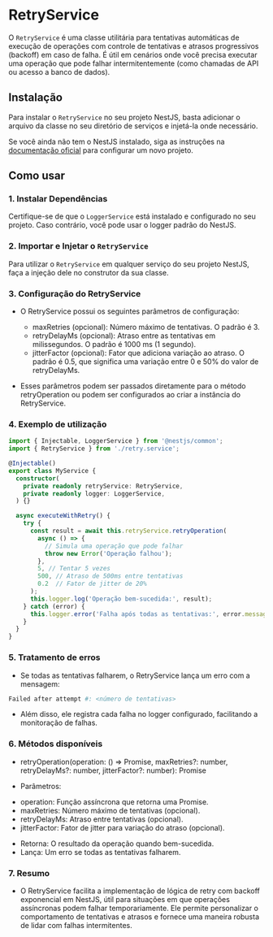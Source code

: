 # RetryService

O `RetryService` é uma classe utilitária para tentativas automáticas de execução de operações com controle de tentativas e atrasos progressivos (backoff) em caso de falha. É útil em cenários onde você precisa executar uma operação que pode falhar intermitentemente (como chamadas de API ou acesso a banco de dados).

## Instalação

Para instalar o `RetryService` no seu projeto NestJS, basta adicionar o arquivo da classe no seu diretório de serviços e injetá-la onde necessário.

Se você ainda não tem o NestJS instalado, siga as instruções na [documentação oficial](https://docs.nestjs.com/) para configurar um novo projeto.

## Como usar

### 1. Instalar Dependências

Certifique-se de que o `LoggerService` está instalado e configurado no seu projeto. Caso contrário, você pode usar o logger padrão do NestJS.

### 2. Importar e Injetar o `RetryService`

Para utilizar o `RetryService` em qualquer serviço do seu projeto NestJS, faça a injeção dele no construtor da sua classe.


### 3.  Configuração do RetryService

- O RetryService possui os seguintes parâmetros de configuração:

    * maxRetries (opcional): Número máximo de tentativas. O padrão é 3.
    * retryDelayMs (opcional): Atraso entre as tentativas em milissegundos. O padrão é 1000 ms (1 segundo).
    * jitterFactor (opcional): Fator que adiciona variação ao atraso. O padrão é 0.5, que significa uma variação entre 0 e 50% do valor de retryDelayMs.

- Esses parâmetros podem ser passados diretamente para o método retryOperation ou podem ser configurados ao criar a instância do RetryService.

### 4.  Exemplo de utilização

```typescript
import { Injectable, LoggerService } from '@nestjs/common';
import { RetryService } from './retry.service';

@Injectable()
export class MyService {
  constructor(
    private readonly retryService: RetryService,
    private readonly logger: LoggerService,
  ) {}

  async executeWithRetry() {
    try {
      const result = await this.retryService.retryOperation(
        async () => {
          // Simula uma operação que pode falhar
          throw new Error('Operação falhou');
        },
        5, // Tentar 5 vezes
        500, // Atraso de 500ms entre tentativas
        0.2  // Fator de jitter de 20%
      );
      this.logger.log('Operação bem-sucedida:', result);
    } catch (error) {
      this.logger.error('Falha após todas as tentativas:', error.message);
    }
  }
}
```

### 5.  Tratamento de erros
- Se todas as tentativas falharem, o RetryService lança um erro com a mensagem:

```bash
Failed after attempt #: <número de tentativas>
```
* Além disso, ele registra cada falha no logger configurado, facilitando a monitoração de falhas.

### 6. Métodos disponíveis

- retryOperation<T>(operation: () => Promise<T>, maxRetries?: number, retryDelayMs?: number, jitterFactor?: number): Promise<T>

- Parâmetros:

* operation: Função assíncrona que retorna uma Promise<T>.
* maxRetries: Número máximo de tentativas (opcional).
* retryDelayMs: Atraso entre tentativas (opcional).
* jitterFactor: Fator de jitter para variação do atraso (opcional).

- Retorna: O resultado da operação quando bem-sucedida.
- Lança: Um erro se todas as tentativas falharem.


### 7. Resumo

- O RetryService facilita a implementação de lógica de retry com backoff exponencial em NestJS, útil para situações em que operações assíncronas podem falhar temporariamente. Ele permite personalizar o comportamento de tentativas e atrasos e fornece uma maneira robusta de lidar com falhas intermitentes.